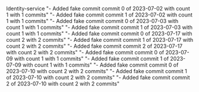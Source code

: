 Identity-service
"- Added fake commit commit 0 of 2023-07-02 with count 1 with 1 commits" 
"- Added fake commit commit 1 of 2023-07-02 with count 1 with 1 commits" 
"- Added fake commit commit 0 of 2023-07-03 with count 1 with 1 commits" 
"- Added fake commit commit 1 of 2023-07-03 with count 1 with 1 commits" 
"- Added fake commit commit 0 of 2023-07-17 with count 2 with 2 commits" 
"- Added fake commit commit 1 of 2023-07-17 with count 2 with 2 commits" 
"- Added fake commit commit 2 of 2023-07-17 with count 2 with 2 commits" 
"- Added fake commit commit 0 of 2023-07-09 with count 1 with 1 commits" 
"- Added fake commit commit 1 of 2023-07-09 with count 1 with 1 commits" 
"- Added fake commit commit 0 of 2023-07-10 with count 2 with 2 commits" 
"- Added fake commit commit 1 of 2023-07-10 with count 2 with 2 commits" 
"- Added fake commit commit 2 of 2023-07-10 with count 2 with 2 commits" 
